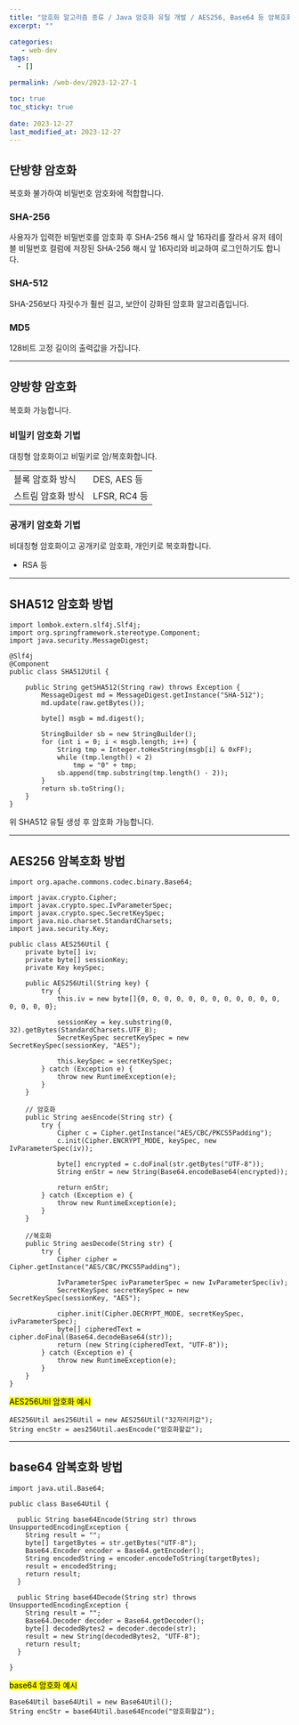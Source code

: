 ```yaml
---
title: "암호화 알고리즘 종류 / Java 암호화 유틸 개발 / AES256, Base64 등 암복호화 방법"
excerpt: ""

categories:
   - web-dev
tags:
  - []

permalink: /web-dev/2023-12-27-1

toc: true
toc_sticky: true
 
date: 2023-12-27
last_modified_at: 2023-12-27
---
```


## 단방향 암호화

복호화 불가하여 비밀번호 암호화에 적합합니다.

### SHA-256
사용자가 입력한 비밀번호를 암호화 후 SHA-256 해시 앞 16자리를 잘라서 유저 테이블 비밀번호 컬럼에 저장된 SHA-256 해시 앞 16자리와 비교하여 로그인하기도 합니다.

### SHA-512
SHA-256보다 자릿수가 훨씬 길고, 보안이 강화된 암호화 알고리즘입니다.

### MD5
128비트 고정 길이의 출력값을 가집니다.

---

## 양방향 암호화

복호화 가능합니다.

### 비밀키 암호화 기법 
대칭형 암호화이고 비밀키로 암/복호화합니다.
<table class="table_2_left">
    <tbody>
    <tr>
        <td>블록 암호화 방식</td>
        <td>DES, AES 등</td>
    </tr>
    <tr>
        <td>스트림 암호화 방식</td>
        <td>LFSR, RC4 등</td>
    </tr>
    </tbody>
</table>

### 공개키 암호화 기법
비대칭형 암호화이고 공개키로 암호화, 개인키로 복호화합니다.

- RSA 등

---

## SHA512 암호화 방법
```
import lombok.extern.slf4j.Slf4j;
import org.springframework.stereotype.Component;
import java.security.MessageDigest;

@Slf4j
@Component
public class SHA512Util {

    public String getSHA512(String raw) throws Exception {
        MessageDigest md = MessageDigest.getInstance("SHA-512");
        md.update(raw.getBytes());

        byte[] msgb = md.digest();

        StringBuilder sb = new StringBuilder();
        for (int i = 0; i < msgb.length; i++) {
            String tmp = Integer.toHexString(msgb[i] & 0xFF);
            while (tmp.length() < 2)
                tmp = "0" + tmp;
            sb.append(tmp.substring(tmp.length() - 2));
        }
        return sb.toString();
    }
}
```
위 SHA512 유틸 생성 후 암호화 가능합니다.

---

## AES256 암복호화 방법

```
import org.apache.commons.codec.binary.Base64;

import javax.crypto.Cipher;
import javax.crypto.spec.IvParameterSpec;
import javax.crypto.spec.SecretKeySpec;
import java.nio.charset.StandardCharsets;
import java.security.Key;

public class AES256Util {
    private byte[] iv;
    private byte[] sessionKey;
    private Key keySpec;

    public AES256Util(String key) {
        try {
            this.iv = new byte[]{0, 0, 0, 0, 0, 0, 0, 0, 0, 0, 0, 0, 0, 0, 0, 0};

            sessionKey = key.substring(0, 32).getBytes(StandardCharsets.UTF_8);
            SecretKeySpec secretKeySpec = new SecretKeySpec(sessionKey, "AES");

            this.keySpec = secretKeySpec;
        } catch (Exception e) {
            throw new RuntimeException(e);
        }
    }

    // 암호화
    public String aesEncode(String str) {
        try {
            Cipher c = Cipher.getInstance("AES/CBC/PKCS5Padding");
            c.init(Cipher.ENCRYPT_MODE, keySpec, new IvParameterSpec(iv));

            byte[] encrypted = c.doFinal(str.getBytes("UTF-8"));
            String enStr = new String(Base64.encodeBase64(encrypted));

            return enStr;
        } catch (Exception e) {
            throw new RuntimeException(e);
        }
    }

    //복호화
    public String aesDecode(String str) {
        try {
            Cipher cipher = Cipher.getInstance("AES/CBC/PKCS5Padding");

            IvParameterSpec ivParameterSpec = new IvParameterSpec(iv);
            SecretKeySpec secretKeySpec = new SecretKeySpec(sessionKey, "AES");

            cipher.init(Cipher.DECRYPT_MODE, secretKeySpec, ivParameterSpec);
            byte[] cipheredText = cipher.doFinal(Base64.decodeBase64(str));
            return (new String(cipheredText, "UTF-8"));
        } catch (Exception e) {
            throw new RuntimeException(e);
        }
    }
}
```

<mark>AES256Util 암호화 예시</mark>
```
AES256Util aes256Util = new AES256Util("32자리키값");
String encStr = aes256Util.aesEncode("암호화할값");
```

---

## base64 암복호화 방법
```
import java.util.Base64;

public class Base64Util {

  public String base64Encode(String str) throws UnsupportedEncodingException {
    String result = "";
    byte[] targetBytes = str.getBytes("UTF-8");
    Base64.Encoder encoder = Base64.getEncoder();
    String encodedString = encoder.encodeToString(targetBytes);
    result = encodedString;
    return result;
  }

  public String base64Decode(String str) throws UnsupportedEncodingException {
    String result = "";
    Base64.Decoder decoder = Base64.getDecoder();
    byte[] decodedBytes2 = decoder.decode(str);
    result = new String(decodedBytes2, "UTF-8");
    return result;
  }

}
```

<mark>base64 암호화 예시</mark>
```
Base64Util base64Util = new Base64Util();
String encStr = base64Util.base64Encode("암호화할값");
```
